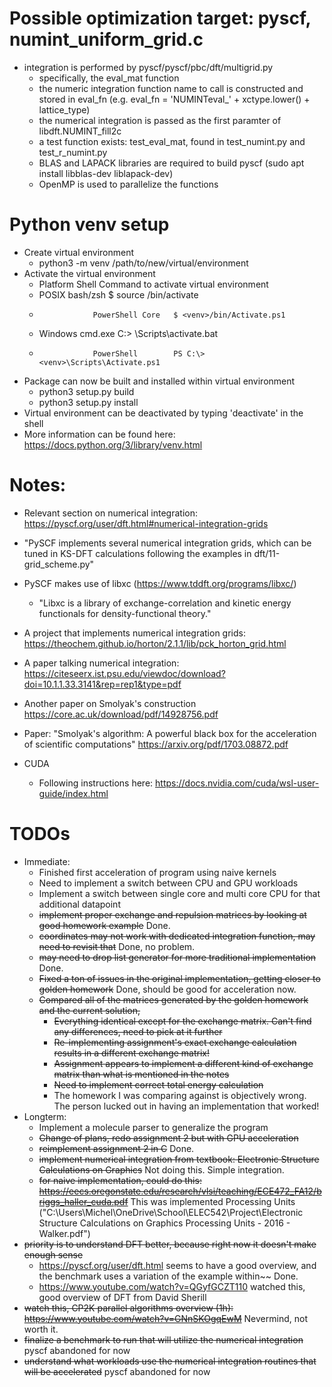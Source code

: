 # Possible optimization target: pyscf, numint_uniform_grid.c
  * integration is performed by pyscf/pyscf/pbc/dft/multigrid.py
    - specifically, the eval_mat function
    - the numeric integration function name to call is constructed and stored
      in eval_fn (e.g. eval_fn = 'NUMINTeval_' + xctype.lower() + lattice_type)
    - the numerical integration is passed as the first paramter of
      libdft.NUMINT_fill2c
    - a test function exists: test_eval_mat, found in test_numint.py and test_r_numint.py
    - BLAS and LAPACK libraries are required to build pyscf (sudo apt install libblas-dev liblapack-dev)
    - OpenMP is used to parallelize the functions

# Python venv setup
  * Create virtual environment
    - python3 -m venv /path/to/new/virtual/environment
  * Activate the virtual environment
    - Platform        Shell             Command to activate virtual environment
    - POSIX           bash/zsh          $ source <venv>/bin/activate
    -                 PowerShell Core   $ <venv>/bin/Activate.ps1
    - Windows         cmd.exe           C:\> <venv>\Scripts\activate.bat
    -                 PowerShell        PS C:\> <venv>\Scripts\Activate.ps1
  * Package can now be built and installed within virtual environment
    - python3 setup.py build
    - python3 setup.py install
  * Virtual environment can be deactivated by typing 'deactivate' in the shell
  * More information can be found here: https://docs.python.org/3/library/venv.html

# Notes:
  * Relevant section on numerical integration: https://pyscf.org/user/dft.html#numerical-integration-grids
  * "PySCF implements several numerical integration grids, which can be tuned in KS-DFT calculations following the examples in dft/11-grid_scheme.py"
  * PySCF makes use of libxc (https://www.tddft.org/programs/libxc/)
    - "Libxc is a library of exchange-correlation and kinetic energy functionals for density-functional theory."
  * A project that implements numerical integration grids: https://theochem.github.io/horton/2.1.1/lib/pck_horton_grid.html
  * A paper talking numerical integration: https://citeseerx.ist.psu.edu/viewdoc/download?doi=10.1.1.33.3141&rep=rep1&type=pdf
  * Another paper on Smolyak's construction https://core.ac.uk/download/pdf/14928756.pdf
  * Paper: "Smolyak's algorithm: A powerful black box for the acceleration of scientific computations" https://arxiv.org/pdf/1703.08872.pdf

  * CUDA
    - Following instructions here: https://docs.nvidia.com/cuda/wsl-user-guide/index.html

# TODOs
  * Immediate:
    - Finished first acceleration of program using naive kernels
    - Need to implement a switch between CPU and GPU workloads
    - Implement a switch between single core and multi core CPU for that additional datapoint
    - ~~implement proper exchange and repulsion matrices by looking at good homework example~~ Done.
    - ~~coordinates may not work with dedicated integration function, may need to revisit that~~ Done, no problem.
    - ~~may need to drop list generator for more traditional implementation~~ Done.
    - ~~Fixed a ton of issues in the original implementation, getting closer to golden homework~~ Done, should be good for acceleration now.
    - ~~Compared all of the matrices generated by the golden homework and the current solution,~~
      - ~~Everything identical except for the exchange matrix. Can't find any differences, need to pick at it further~~
      - ~~Re-implementing assignment's exact exchange calculation results in a different exchange matrix!~~
      - ~~Assignment appears to implement a different kind of exchange matrix than what is mentioned in the notes~~
      - ~~Need to implement correct total energy calculation~~
      - The homework I was comparing against is objectively wrong. The person lucked out in having an implementation that worked!
  * Longterm:
    - Implement a molecule parser to generalize the program
    - ~~Change of plans, redo assignment 2 but with GPU acceleration~~
    - ~~reimplement assignment 2 in C~~ Done.
    - ~~implement numerical integration from textbook: Electronic Structure Calculations on Graphics~~ Not doing this. Simple integration.
    - ~~for naive implementation, could do this: https://eecs.oregonstate.edu/research/vlsi/teaching/ECE472_FA12/briggs_haller_cuda.pdf~~ This was implemented
Processing Units ("C:\Users\Michel\OneDrive\School\ELEC542\Project\Electronic Structure Calculations on Graphics Processing Units - 2016 - Walker.pdf")
  * ~~priority is to understand DFT better, because right now it doesn't make enough sense~~
    - https://pyscf.org/user/dft.html seems to have a good overview, and the benchmark uses a variation of the example within~~ Done.
    - https://www.youtube.com/watch?v=QGyfGCZT110 watched this, good overview of DFT from David Sherill
  * ~~watch this, CP2K parallel algorithms overview (1h): https://www.youtube.com/watch?v=GNnSKOgqEwM~~ Nevermind, not worth it.
  * ~~finalize a benchmark to run that will utilize the numerical integration~~ pyscf abandoned for now
  * ~~understand what workloads use the numerical integration routines that will be accelerated~~ pyscf abandoned for now